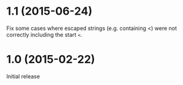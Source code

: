 # 1.1 (2015-06-24)

Fix some cases where escaped strings (e.g. containing <) were not correctly including the start `<`.

# 1.0 (2015-02-22)

Initial release
